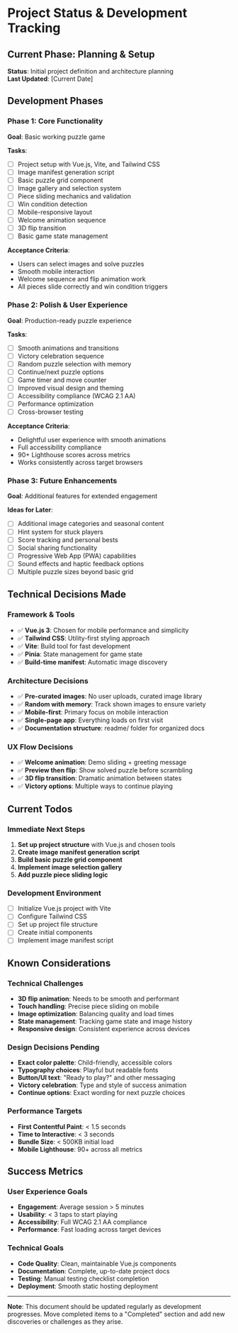 # Project Status & Development Tracking

## Current Phase: Planning & Setup

**Status**: Initial project definition and architecture planning  
**Last Updated**: [Current Date]

## Development Phases

### Phase 1: Core Functionality
**Goal**: Basic working puzzle game

**Tasks**:
- [ ] Project setup with Vue.js, Vite, and Tailwind CSS
- [ ] Image manifest generation script
- [ ] Basic puzzle grid component
- [ ] Image gallery and selection system
- [ ] Piece sliding mechanics and validation
- [ ] Win condition detection
- [ ] Mobile-responsive layout
- [ ] Welcome animation sequence
- [ ] 3D flip transition
- [ ] Basic game state management

**Acceptance Criteria**:
- Users can select images and solve puzzles
- Smooth mobile interaction
- Welcome sequence and flip animation work
- All pieces slide correctly and win condition triggers

### Phase 2: Polish & User Experience
**Goal**: Production-ready puzzle experience

**Tasks**:
- [ ] Smooth animations and transitions
- [ ] Victory celebration sequence
- [ ] Random puzzle selection with memory
- [ ] Continue/next puzzle options
- [ ] Game timer and move counter
- [ ] Improved visual design and theming
- [ ] Accessibility compliance (WCAG 2.1 AA)
- [ ] Performance optimization
- [ ] Cross-browser testing

**Acceptance Criteria**:
- Delightful user experience with smooth animations
- Full accessibility compliance
- 90+ Lighthouse scores across metrics
- Works consistently across target browsers

### Phase 3: Future Enhancements
**Goal**: Additional features for extended engagement

**Ideas for Later**:
- [ ] Additional image categories and seasonal content
- [ ] Hint system for stuck players
- [ ] Score tracking and personal bests
- [ ] Social sharing functionality
- [ ] Progressive Web App (PWA) capabilities
- [ ] Sound effects and haptic feedback options
- [ ] Multiple puzzle sizes beyond basic grid

## Technical Decisions Made

### Framework & Tools
- ✅ **Vue.js 3**: Chosen for mobile performance and simplicity
- ✅ **Tailwind CSS**: Utility-first styling approach
- ✅ **Vite**: Build tool for fast development
- ✅ **Pinia**: State management for game state
- ✅ **Build-time manifest**: Automatic image discovery

### Architecture Decisions
- ✅ **Pre-curated images**: No user uploads, curated image library
- ✅ **Random with memory**: Track shown images to ensure variety
- ✅ **Mobile-first**: Primary focus on mobile interaction
- ✅ **Single-page app**: Everything loads on first visit
- ✅ **Documentation structure**: readme/ folder for organized docs

### UX Flow Decisions
- ✅ **Welcome animation**: Demo sliding + greeting message
- ✅ **Preview then flip**: Show solved puzzle before scrambling
- ✅ **3D flip transition**: Dramatic animation between states
- ✅ **Victory options**: Multiple ways to continue playing

## Current Todos

### Immediate Next Steps
1. **Set up project structure** with Vue.js and chosen tools
2. **Create image manifest generation script**
3. **Build basic puzzle grid component**
4. **Implement image selection gallery**
5. **Add puzzle piece sliding logic**

### Development Environment
- [ ] Initialize Vue.js project with Vite
- [ ] Configure Tailwind CSS
- [ ] Set up project file structure
- [ ] Create initial components
- [ ] Implement image manifest script

## Known Considerations

### Technical Challenges
- **3D flip animation**: Needs to be smooth and performant
- **Touch handling**: Precise piece sliding on mobile
- **Image optimization**: Balancing quality and load times
- **State management**: Tracking game state and image history
- **Responsive design**: Consistent experience across devices

### Design Decisions Pending
- **Exact color palette**: Child-friendly, accessible colors
- **Typography choices**: Playful but readable fonts
- **Button/UI text**: "Ready to play?" and other messaging
- **Victory celebration**: Type and style of success animation
- **Continue options**: Exact wording for next puzzle choices

### Performance Targets
- **First Contentful Paint**: < 1.5 seconds
- **Time to Interactive**: < 3 seconds
- **Bundle Size**: < 500KB initial load
- **Mobile Lighthouse**: 90+ across all metrics

## Success Metrics

### User Experience Goals
- **Engagement**: Average session > 5 minutes
- **Usability**: < 3 taps to start playing
- **Accessibility**: Full WCAG 2.1 AA compliance
- **Performance**: Fast loading across target devices

### Technical Goals
- **Code Quality**: Clean, maintainable Vue.js components
- **Documentation**: Complete, up-to-date project docs
- **Testing**: Manual testing checklist completion
- **Deployment**: Smooth static hosting deployment

---

**Note**: This document should be updated regularly as development progresses. Move completed items to a "Completed" section and add new discoveries or challenges as they arise.